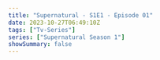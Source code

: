 ```yaml
---
title: "Supernatural - S1E1 - Episode 01"
date: 2023-10-27T06:49:10Z
tags: ["Tv-Series"]
series: ["Supernatural Season 1"]
showSummary: false
---
```


  <mux-player stream-type="on-demand"
  src="https://kp3d-my.sharepoint.com/personal/ryoo_kp3d_onmicrosoft_com/_layouts/15/download.aspx?share=EeAsw4pcGnRMnFDiieVWLVIBuBIgNpVeoSekT07Q94nQgQ" prefer-playback="mse" controls>
  </mux-player>
  
  
  <script src="https://cdn.jsdelivr.net/npm/@mux/mux-player"></script>
  
 <script type="application/ld+json">
 {
  "@context": "https://schema.org/",
  "@type": "VideoObject",
  "name": "Supernatural - S1E1 - Episode 01",
  "contentUrl": "https://stream.mux.com/bC9pPKK10101p6XVgR3NkpfQJq4fgm3sWca9HvimeJvVU.m3u8",
  "thumbnailUrl": "https://www.themoviedb.org/t/p/original/rTS409d3GgcPDjdc9ut2khzHDp3.jpg?width=314&fit_mode=preserve&time=25",
  "uploadDate": "2023-10-27T06:49:10Z",
}

</script>
